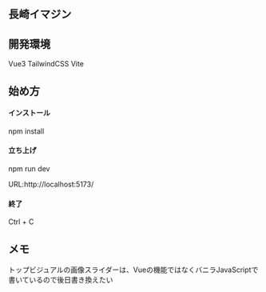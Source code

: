 ## 長崎イマジン

## 開発環境
Vue3
TailwindCSS
Vite

## 始め方

#### インストール
npm install

#### 立ち上げ
npm run dev

URL:http://localhost:5173/

#### 終了
Ctrl + C

## メモ
トップビジュアルの画像スライダーは、Vueの機能ではなくバニラJavaScriptで書いているので後日書き換えたい
